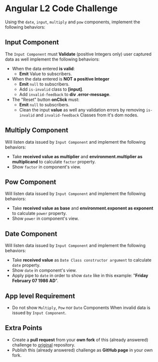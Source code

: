 # Angular L2 Code Challenge
Using the `date`, `input`, `multiply` and `pow` components, implement the following behaviors:

## Input Component
The `Input Component` must __Validate__ (positive Integers only) user captured data as well implement the following behaviors:
* When the data entered __is valid__:
    * __Emit__ Value to subscribers.
* When the data entered is __NOT a positive Integer__
    * __Emit__ `null` to subscribers.
    * Add `is-invalid` class to __[input]__.
    * Add `invalid-feedback` to __div .error-message__.
* The "Reset" button __onClick__ must:
    * __Emit__ `null` to subscribers.
    * Clean the input __value__ as well any validation errors by removing `is-invalid` and `invalid-feedback` Classes from it's dom nodes.

## Multiply Component
Will listen data issued by `Input Component` and implement the following behaviors:
* Take __received value as multiplier__ and  __environment.multiplier as multiplicand__ to  calculate `factor` property.
* Show `factor` in component's view.

## Pow Component
Will listen data issued by `Input Component` and implement the following behaviors:
* Take __received value as base__ and  __environment.exponent as exponent__ to  calculate `power` property.
* Show `power` in component's view.

## Date Component
Will listen data issued by `Input Component` and implement the following behaviors:
* Take __received value__ as `Date Class constructor argument` to  calculate `date` property.
* Show `date` in component's view.
* Apply pipe to `date` in order to show `date` like in this example: "__Friday February 07 1986 AD__".

## App level Requirement
* Do not show `Multiply`, `Pow` nor `Date` Components When invalid data is issued by `Input Component`.

## Extra Points
* Create a __pull request__ from your __own fork__ of this (already answered) challenge to [original](https://github.com/virgenherrera/angular-code-challenge) repository.
* Publish this (already answered) challenge as __GitHub page__ in your own fork.